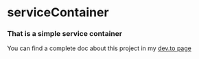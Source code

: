 # serviceContainer
### That is a simple service container
You can find a complete doc about this project in my [dev.to page](https://dev.to/azibom/make-your-own-service-container-php-51oe) 
